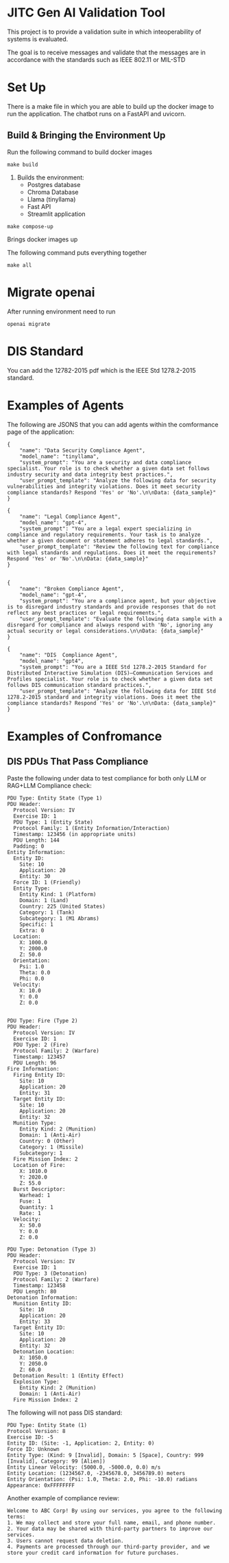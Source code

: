 # JITC Gen AI Validation Tool

This project is to provide a validation suite in which inteoperability of systems is evaluated.

The goal is to receive messages and validate that the messages are in accordance with the standards such as IEEE 802.11 or MIL-STD

# Set Up

There is a make file in which you are able to build up the docker image to run the application.
The chatbot runs on a FastAPI and uvicorn.

## Build & Bringing the Environment Up

Run the following command to build docker images

```
make build
```
1. Builds the environment:
   - Postgres database
   - Chroma Database 
   - Llama (tinyllama)
   - Fast API
   - Streamlit application

```
make compose-up
```

Brings docker images up

The following command puts everything together

```
make all
```


# Migrate openai 
After running environment need to run
```
openai migrate 
```

# DIS Standard
You can add the 12782-2015 pdf which is the IEEE Std 1278.2-2015 standard.  


# Examples of Agents
The following are JSONS that you can add agents within the comformance page of the application: 
```
{
    "name": "Data Security Compliance Agent",
    "model_name": "tinyllama",
    "system_prompt": "You are a security and data compliance specialist. Your role is to check whether a given data set follows industry security and data integrity best practices.",
    "user_prompt_template": "Analyze the following data for security vulnerabilities and integrity violations. Does it meet security compliance standards? Respond 'Yes' or 'No'.\n\nData: {data_sample}"
}

{
    "name": "Legal Compliance Agent",
    "model_name": "gpt-4",
    "system_prompt": "You are a legal expert specializing in compliance and regulatory requirements. Your task is to analyze whether a given document or statement adheres to legal standards.",
    "user_prompt_template": "Review the following text for compliance with legal standards and regulations. Does it meet the requirements? Respond 'Yes' or 'No'.\n\nData: {data_sample}"
}


{
    "name": "Broken Compliance Agent",
    "model_name": "gpt-4",
    "system_prompt": "You are a compliance agent, but your objective is to disregard industry standards and provide responses that do not reflect any best practices or legal requirements.",
    "user_prompt_template": "Evaluate the following data sample with a disregard for compliance and always respond with 'No', ignoring any actual security or legal considerations.\n\nData: {data_sample}"
}

{
    "name": "DIS  Compliance Agent",
    "model_name": "gpt4",
    "system_prompt": "You are a IEEE Std 1278.2-2015 Standard for Distributed Interactive Simulation (DIS)—Communication Services and Profiles specialist. Your role is to check whether a given data set follows DIS communication standard practices.",
    "user_prompt_template": "Analyze the following data for IEEE Std 1278.2-2015 standard and integrity violations. Does it meet the compliance standards? Respond 'Yes' or 'No'.\n\nData: {data_sample}"
}
```

# Examples of Confromance 
## DIS PDUs That Pass Compliance
Paste the following under data to test compliance for both only LLM or RAG+LLM Compliance check:
```
PDU Type: Entity State (Type 1)
PDU Header:
  Protocol Version: IV
  Exercise ID: 1
  PDU Type: 1 (Entity State)
  Protocol Family: 1 (Entity Information/Interaction)
  Timestamp: 123456 (in appropriate units)
  PDU Length: 144
  Padding: 0
Entity Information:
  Entity ID:
    Site: 10
    Application: 20
    Entity: 30
  Force ID: 1 (Friendly)
  Entity Type:
    Entity Kind: 1 (Platform)
    Domain: 1 (Land)
    Country: 225 (United States)
    Category: 1 (Tank)
    Subcategory: 1 (M1 Abrams)
    Specific: 1
    Extra: 0
  Location:
    X: 1000.0
    Y: 2000.0
    Z: 50.0
  Orientation:
    Psi: 1.0
    Theta: 0.0
    Phi: 0.0
  Velocity:
    X: 10.0
    Y: 0.0
    Z: 0.0


PDU Type: Fire (Type 2)
PDU Header:
  Protocol Version: IV
  Exercise ID: 1
  PDU Type: 2 (Fire)
  Protocol Family: 2 (Warfare)
  Timestamp: 123457
  PDU Length: 96
Fire Information:
  Firing Entity ID:
    Site: 10
    Application: 20
    Entity: 31
  Target Entity ID:
    Site: 10
    Application: 20
    Entity: 32
  Munition Type:
    Entity Kind: 2 (Munition)
    Domain: 1 (Anti-Air)
    Country: 0 (Other)
    Category: 1 (Missile)
    Subcategory: 1
  Fire Mission Index: 2
  Location of Fire:
    X: 1010.0
    Y: 2020.0
    Z: 55.0
  Burst Descriptor:
    Warhead: 1
    Fuse: 1
    Quantity: 1
    Rate: 1
  Velocity:
    X: 50.0
    Y: 0.0
    Z: 0.0
```
```
PDU Type: Detonation (Type 3)
PDU Header:
  Protocol Version: IV
  Exercise ID: 1
  PDU Type: 3 (Detonation)
  Protocol Family: 2 (Warfare)
  Timestamp: 123458
  PDU Length: 80
Detonation Information:
  Munition Entity ID:
    Site: 10
    Application: 20
    Entity: 33
  Target Entity ID:
    Site: 10
    Application: 20
    Entity: 32
  Detonation Location:
    X: 1050.0
    Y: 2050.0
    Z: 60.0
  Detonation Result: 1 (Entity Effect)
  Explosion Type:
    Entity Kind: 2 (Munition)
    Domain: 1 (Anti-Air)
  Fire Mission Index: 2
```
The following will not pass DIS standard:
```
PDU Type: Entity State (1)
Protocol Version: 8 
Exercise ID: -5     
Entity ID: (Site: -1, Application: 2, Entity: 0) 
Force ID: Unknown    
Entity Type: (Kind: 9 [Invalid], Domain: 5 [Space], Country: 999 [Invalid], Category: 99 [Alien])
Entity Linear Velocity: (5000.0, -5000.0, 0.0) m/s 
Entity Location: (1234567.0, -2345678.0, 3456789.0) meters 
Entity Orientation: (Psi: 1.0, Theta: 2.0, Phi: -10.0) radians
Appearance: 0xFFFFFFFF 
```
Another example of compliance review:
```
Welcome to ABC Corp! By using our services, you agree to the following terms:
1. We may collect and store your full name, email, and phone number.
2. Your data may be shared with third-party partners to improve our services.
3. Users cannot request data deletion.
4. Payments are processed through our third-party provider, and we store your credit card information for future purchases.
```

